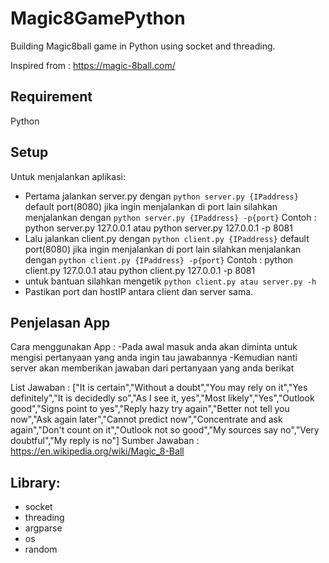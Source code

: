 # Magic8GamePython
Building Magic8ball game in Python using socket and threading.

Inspired from : https://magic-8ball.com/

## Requirement
Python

## Setup
Untuk menjalankan aplikasi:
- Pertama jalankan server.py dengan ```python server.py {IPaddress}``` default port(8080) jika ingin menjalankan di port lain silahkan menjalankan dengan ```python server.py {IPaddress} -p{port}```
Contoh : python server.py 127.0.0.1 atau python server.py 127.0.0.1 -p 8081
- Lalu jalankan client.py dengan ```python client.py {IPaddress}``` default port(8080) jika ingin menjalankan di port lain silahkan menjalankan dengan ```python client.py {IPaddress} -p{port}```
Contoh : python client.py 127.0.0.1 atau python client.py 127.0.0.1 -p 8081
- untuk bantuan silahkan mengetik ```python client.py atau server.py -h```
- Pastikan port dan hostIP antara client dan server sama.

## Penjelasan App
Cara menggunakan App : 
-Pada awal masuk anda akan diminta untuk mengisi pertanyaan yang anda ingin tau jawabannya
-Kemudian nanti server akan memberikan jawaban dari pertanyaan yang anda berikat

List Jawaban :
["It is certain","Without a doubt","You may rely on it","Yes definitely","It is decidedly so","As I see it, yes","Most likely","Yes","Outlook good","Signs point to yes","Reply hazy try again","Better not tell you now","Ask again later","Cannot predict now","Concentrate and ask again","Don't count on it","Outlook not so good","My sources say no","Very doubtful","My reply is no"]
Sumber Jawaban : https://en.wikipedia.org/wiki/Magic_8-Ball

## Library:
- socket
- threading
- argparse
- os
- random

